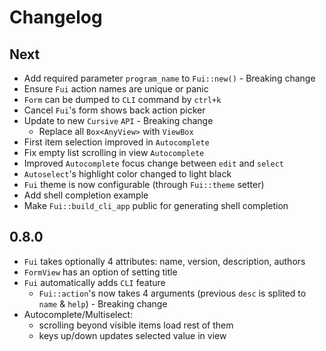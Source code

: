 # Changelog

## Next

* Add required parameter `program_name` to `Fui::new()` - Breaking change
* Ensure `Fui` action names are unique or panic
* `Form` can be dumped to `CLI` command by `ctrl+k`
* Cancel `Fui`'s form shows back action picker
* Update to new `Cursive` `API` - Breaking change
    * Replace all `Box<AnyView>` with `ViewBox`
* First item selection improved in `Autocomplete`
* Fix empty list scrolling in view `Autocomplete`
* Improved `Autocomplete` focus change between `edit` and `select`
* `Autoselect`'s highlight color changed to light black
* `Fui` theme is now configurable (through `Fui::theme` setter)
* Add shell completion example
* Make `Fui::build_cli_app` public for generating shell completion


## 0.8.0

* `Fui` takes optionally 4 attributes: name, version, description, authors
* `FormView` has an option of setting title
* `Fui` automatically adds `CLI` feature
    * `Fui::action`'s now takes 4 arguments (previous `desc` is splited to `name` & `help`) - Breaking change
* Autocomplete/Multiselect:
    * scrolling beyond visible items load rest of them
    * keys up/down updates selected value in view
